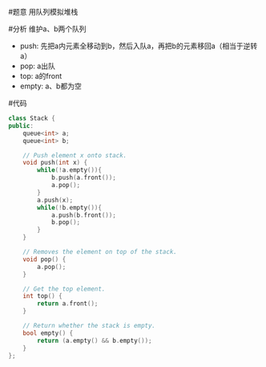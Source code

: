 #题意
用队列模拟堆栈

#分析
维护a、b两个队列

- push: 先把a内元素全移动到b，然后入队a，再把b的元素移回a（相当于逆转a）
- pop: a出队
- top: a的front
- empty: a、b都为空

#代码
```C++
class Stack {
public:
    queue<int> a;
    queue<int> b;

    // Push element x onto stack.
    void push(int x) {
        while(!a.empty()){
            b.push(a.front());
            a.pop();
        }
        a.push(x);
        while(!b.empty()){
            a.push(b.front());
            b.pop();
        }
    }

    // Removes the element on top of the stack.
    void pop() {
        a.pop();
    }

    // Get the top element.
    int top() {
        return a.front();
    }

    // Return whether the stack is empty.
    bool empty() {
        return (a.empty() && b.empty());
    }
};
```
